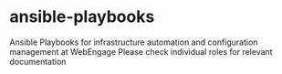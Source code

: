 # ansible-playbooks
Ansible Playbooks for infrastructure automation and configuration management at WebEngage
Please check individual roles for relevant documentation
